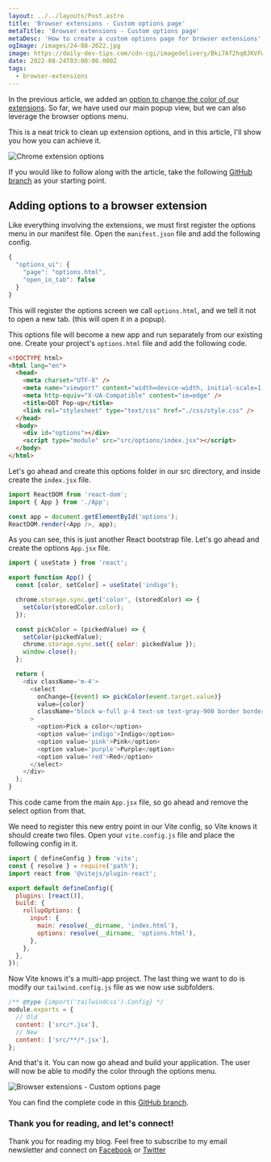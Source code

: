 ```yaml
---
layout: ../../layouts/Post.astro
title: 'Browser extensions - Custom options page'
metaTitle: 'Browser extensions - Custom options page'
metaDesc: 'How to create a custom options page for browser extensions'
ogImage: /images/24-08-2022.jpg
image: https://daily-dev-tips.com/cdn-cgi/imagedelivery/Bki7Af2hq0JKVFw1XYYMQg/ba375927-e659-4fe0-3bd3-abc6e8966100
date: 2022-08-24T03:00:00.000Z
tags:
  - browser-extensions
---
```


In the previous article, we added an [option to change the color of our extensions](https://daily-dev-tips.com/posts/browser-extensions-using-storage/).
So far, we have used our main popup view, but we can also leverage the browser options menu.

This is a neat trick to clean up extension options, and in this article, I'll show you how you can achieve it.

![Chrome extension options](https://cdn.hashnode.com/res/hashnode/image/upload/v1660477340800/RQaQuKVC9.png)

If you would like to follow along with the article, take the following [GitHub branch](https://github.com/rebelchris/popup-extension/tree/storage) as your starting point.

## Adding options to a browser extension

Like everything involving the extensions, we must first register the options menu in our manifest file.
Open the `manifest.json` file and add the following config.

```js
{
  "options_ui": {
    "page": "options.html",
    "open_in_tab": false
  }
}
```

This will register the options screen we call `options.html`, and we tell it not to open a new tab. (this will open it in a popup).

This options file will become a new app and run separately from our existing one.
Create your project's `options.html` file and add the following code.

```html
<!DOCTYPE html>
<html lang="en">
  <head>
    <meta charset="UTF-8" />
    <meta name="viewport" content="width=device-width, initial-scale=1.0" />
    <meta http-equiv="X-UA-Compatible" content="ie=edge" />
    <title>DDT Pop-up</title>
    <link rel="stylesheet" type="text/css" href="./css/style.css" />
  </head>
  <body>
    <div id="options"></div>
    <script type="module" src="src/options/index.jsx"></script>
  </body>
</html>
```

Let's go ahead and create this options folder in our src directory, and inside create the `index.jsx` file.

```js
import ReactDOM from 'react-dom';
import { App } from './App';

const app = document.getElementById('options');
ReactDOM.render(<App />, app);
```

As you can see, this is just another React bootstrap file. Let's go ahead and create the options `App.jsx` file.

```js
import { useState } from 'react';

export function App() {
  const [color, setColor] = useState('indigo');

  chrome.storage.sync.get('color', (storedColor) => {
    setColor(storedColor.color);
  });

  const pickColor = (pickedValue) => {
    setColor(pickedValue);
    chrome.storage.sync.set({ color: pickedValue });
    window.close();
  };

  return (
    <div className='m-4'>
      <select
        onChange={(event) => pickColor(event.target.value)}
        value={color}
        className='block w-full p-4 text-sm text-gray-900 border border-gray-300 rounded-lg bg-gray-50 focus:ring-indigo-500 focus:border-indigo-500 dark:bg-gray-700 dark:border-gray-600 dark:placeholder-gray-400 dark:text-white dark:focus:ring-indigo-500 dark:focus:border-indigo-500'
      >
        <option>Pick a color</option>
        <option value='indigo'>Indigo</option>
        <option value='pink'>Pink</option>
        <option value='purple'>Purple</option>
        <option value='red'>Red</option>
      </select>
    </div>
  );
}
```

This code came from the main `App.jsx` file, so go ahead and remove the select option from that.

We need to register this new entry point in our Vite config, so Vite knows it should create two files.
Open your `vite.config.js` file and place the following config in it.

```js
import { defineConfig } from 'vite';
const { resolve } = require('path');
import react from '@vitejs/plugin-react';

export default defineConfig({
  plugins: [react()],
  build: {
    rollupOptions: {
      input: {
        main: resolve(__dirname, 'index.html'),
        options: resolve(__dirname, 'options.html'),
      },
    },
  },
});
```

Now Vite knows it's a multi-app project.
The last thing we want to do is modify our `tailwind.config.js` file as we now use subfolders.

```js
/** @type {import('tailwindcss').Config} */
module.exports = {
  // Old
  content: ['src/*.jsx'],
  // New
  content: ['src/**/*.jsx'],
};
```

And that's it. You can now go ahead and build your application.
The user will now be able to modify the color through the options menu.

![Browser extensions - Custom options page](https://cdn.hashnode.com/res/hashnode/image/upload/v1660478095162/FR3sffW9K.gif)

<!-- <video autoplay loop muted playsinline>
  <source src="https://res.cloudinary.com/daily-dev-tips/video/upload/v1660478137/options_zuppir.webm" type="video/webm" />
  <source src="https://res.cloudinary.com/daily-dev-tips/video/upload/v1660478137/options_o3kzju.mp4" type="video/mp4" />
</video> -->

You can find the complete code in this [GitHub branch](https://github.com/rebelchris/popup-extension/tree/options).

### Thank you for reading, and let's connect!

Thank you for reading my blog. Feel free to subscribe to my email newsletter and connect on [Facebook](https://www.facebook.com/DailyDevTipsBlog) or [Twitter](https://twitter.com/DailyDevTips1)
